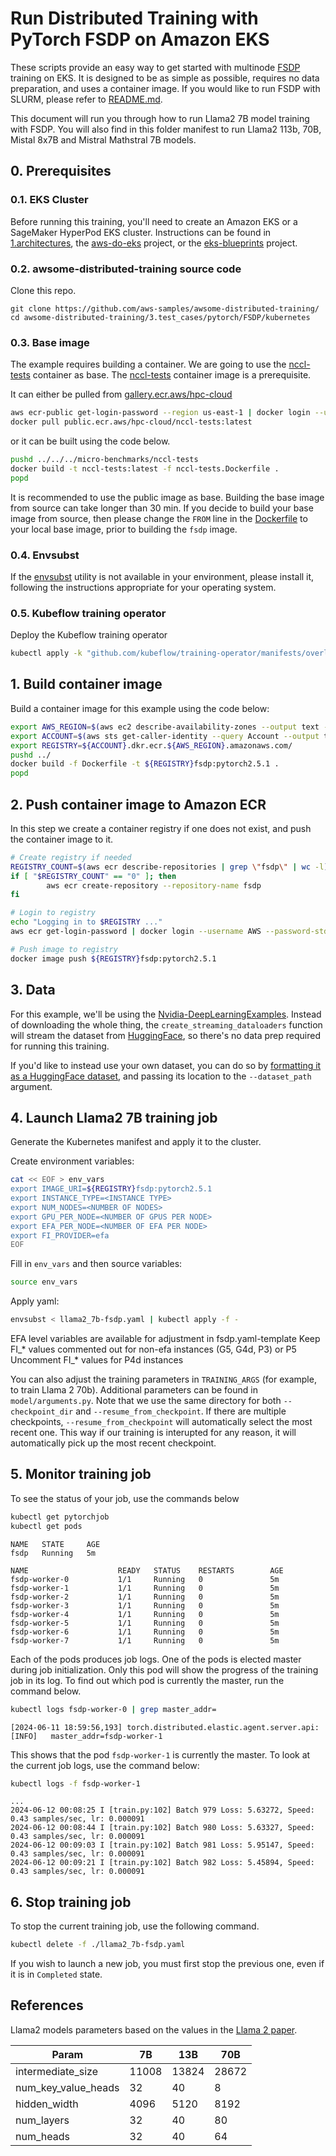 # Run Distributed Training with PyTorch FSDP on Amazon EKS

These scripts provide an easy way to get started with multinode [FSDP](https://pytorch.org/tutorials/intermediate/FSDP_tutorial.html) training on EKS. It is designed to be as simple as possible, requires no data preparation, and uses a container image. If you would like to run FSDP with SLURM, please refer to [README.md](../slurm/README.md).

This document will run you through how to run Llama2 7B model training with FSDP. You will also find in this folder manifest to run Llama2 113b, 70B, Mistal 8x7B and Mistral Mathstral 7B models.

## 0. Prerequisites

### 0.1. EKS Cluster
Before running this training, you'll need to create an Amazon EKS or a SageMaker HyperPod EKS cluster. Instructions can be found in [1.architectures](../../1.architectures), the [aws-do-eks](https://bit.ly/do-eks) project, or the [eks-blueprints](https://github.com/aws-ia/terraform-aws-eks-blueprints) project.

### 0.2. awsome-distributed-training source code
Clone this repo. 

```
git clone https://github.com/aws-samples/awsome-distributed-training/
cd awsome-distributed-training/3.test_cases/pytorch/FSDP/kubernetes
```

### 0.3. Base image
The example requires building a container. We are going to use the [nccl-tests](github.com/aws-samples/awsome-distributed-training/micro-benchmarks/nccl-tests/nccl-tests.Dockerfile) container as base. The [nccl-tests](https://gallery.ecr.aws/hpc-cloud/nccl-tests) container image is a prerequisite. 

It can either be pulled from [gallery.ecr.aws/hpc-cloud](https://gallery.ecr.aws/hpc-cloud) 

```bash
aws ecr-public get-login-password --region us-east-1 | docker login --username AWS --password-stdin public.ecr.aws/hpc-cloud
docker pull public.ecr.aws/hpc-cloud/nccl-tests:latest
```

or it can be built using the code below.

```bash
pushd ../../../micro-benchmarks/nccl-tests
docker build -t nccl-tests:latest -f nccl-tests.Dockerfile .
popd
```
It is recommended to use the public image as base. Building the base image from source can take longer than 30 min. If you decide to build your base image from source, then please change the `FROM` line in the [Dockerfile](Dockerfile) to your local base image, prior to building the `fsdp` image.

### 0.4. Envsubst
If the [envsubst](https://github.com/a8m/envsubst) utility is not available in your environment, please install it, following the instructions appropriate for your operating system.

### 0.5. Kubeflow training operator
Deploy the Kubeflow training operator

```bash
kubectl apply -k "github.com/kubeflow/training-operator/manifests/overlays/standalone?ref=v1.9.1"
```

## 1. Build container image

Build a container image for this example using the code below:

```bash
export AWS_REGION=$(aws ec2 describe-availability-zones --output text --query 'AvailabilityZones[0].[RegionName]')
export ACCOUNT=$(aws sts get-caller-identity --query Account --output text)
export REGISTRY=${ACCOUNT}.dkr.ecr.${AWS_REGION}.amazonaws.com/
pushd ../
docker build -f Dockerfile -t ${REGISTRY}fsdp:pytorch2.5.1 .
popd
```

## 2. Push container image to Amazon ECR

In this step we create a container registry if one does not exist, and push the container image to it.

```bash
# Create registry if needed
REGISTRY_COUNT=$(aws ecr describe-repositories | grep \"fsdp\" | wc -l)
if [ "$REGISTRY_COUNT" == "0" ]; then
        aws ecr create-repository --repository-name fsdp
fi

# Login to registry
echo "Logging in to $REGISTRY ..."
aws ecr get-login-password | docker login --username AWS --password-stdin $REGISTRY

# Push image to registry
docker image push ${REGISTRY}fsdp:pytorch2.5.1
```

## 3. Data

For this example, we'll be using the [Nvidia-DeepLearningExamples](https://huggingface.co/datasets/BEE-spoke-data/Nvidia-DeepLearningExamples/viewer/default/train?views%5B%5D=train). Instead of downloading the whole thing, the `create_streaming_dataloaders` function will stream the dataset from [HuggingFace](https://huggingface.co/datasets), so there's no data prep required for running this training. 

If you'd like to instead use your own dataset, you can do so by [formatting it as a HuggingFace dataset](https://huggingface.co/docs/datasets/create_dataset), and passing its location to the `--dataset_path` argument.

## 4. Launch Llama2 7B training job

Generate the Kubernetes manifest and apply it to the cluster.

Create environment variables:

``` bash
cat << EOF > env_vars
export IMAGE_URI=${REGISTRY}fsdp:pytorch2.5.1
export INSTANCE_TYPE=<INSTANCE TYPE>
export NUM_NODES=<NUMBER OF NODES>
export GPU_PER_NODE=<NUMBER OF GPUS PER NODE>
export EFA_PER_NODE=<NUMBER OF EFA PER NODE>
export FI_PROVIDER=efa
EOF
```
Fill in `env_vars` and then source variables:
``` bash
source env_vars
```

Apply yaml:
``` bash
envsubst < llama2_7b-fsdp.yaml | kubectl apply -f - 
```

EFA level variables are available for adjustment in fsdp.yaml-template
Keep FI_* values commented out for non-efa instances (G5, G4d, P3) or P5
Uncomment FI_* values for P4d instances

You can also adjust the training parameters in `TRAINING_ARGS` (for example, to train Llama 2 70b). Additional parameters can be found in `model/arguments.py`. Note that we use the same directory for both `--checkpoint_dir` and `--resume_from_checkpoint`. If there are multiple checkpoints, `--resume_from_checkpoint` will automatically select the most recent one. This way if our training is interupted for any reason, it will automatically pick up the most recent checkpoint.

## 5. Monitor training job

To see the status of your job, use the commands below

```bash
kubectl get pytorchjob 
kubectl get pods 
```

```log
NAME   STATE     AGE
fsdp   Running   5m

NAME                    READY   STATUS    RESTARTS        AGE
fsdp-worker-0           1/1     Running   0               5m
fsdp-worker-1           1/1     Running   0               5m
fsdp-worker-2           1/1     Running   0               5m
fsdp-worker-3           1/1     Running   0               5m
fsdp-worker-4           1/1     Running   0               5m
fsdp-worker-5           1/1     Running   0               5m
fsdp-worker-6           1/1     Running   0               5m
fsdp-worker-7           1/1     Running   0               5m
```

Each of the pods produces job logs. One of the pods is elected master during job initialization. Only this pod will show the progress of the training job in its log. To find out which pod is currently the master, run the command below.

```bash
kubectl logs fsdp-worker-0 | grep master_addr=
```

```log
[2024-06-11 18:59:56,193] torch.distributed.elastic.agent.server.api: [INFO]   master_addr=fsdp-worker-1
```

This shows that the pod `fsdp-worker-1` is currently the master. To look at the current job logs, use the command below:

```bash
kubectl logs -f fsdp-worker-1
```

```log
...
2024-06-12 00:08:25 I [train.py:102] Batch 979 Loss: 5.63272, Speed: 0.43 samples/sec, lr: 0.000091
2024-06-12 00:08:44 I [train.py:102] Batch 980 Loss: 5.63327, Speed: 0.43 samples/sec, lr: 0.000091
2024-06-12 00:09:03 I [train.py:102] Batch 981 Loss: 5.95147, Speed: 0.43 samples/sec, lr: 0.000091
2024-06-12 00:09:21 I [train.py:102] Batch 982 Loss: 5.45894, Speed: 0.43 samples/sec, lr: 0.000091
```

## 6. Stop training job

To stop the current training job, use the following command.

```bash
kubectl delete -f ./llama2_7b-fsdp.yaml
```

If you wish to launch a new job, you must first stop the previous one, even if it is in `Completed` state.

## References
Llama2 models parameters based on the values in the [Llama 2 paper](https://arxiv.org/abs/2307.09288).

| Param                    |     7B      |     13B     |     70B     |
| ------------------------ | ----------- | ----------- | ----------- |
| intermediate_size        | 11008       | 13824       | 28672       |
| num_key_value_heads      | 32          | 40          | 8           |
| hidden_width             | 4096        | 5120        | 8192        |
| num_layers               | 32          | 40          | 80          |
| num_heads                | 32          | 40          | 64          |

